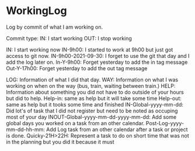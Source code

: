 # WorkingLog
Log by commit of what I am working on.

Commit type:
IN: I start working
OUT: I stop working

IN: I start working now
IN-9h00: I started to work at 9h00 but just got access to git now.
IN-9h00-2021-09-30: I forget to use the git that day and I add the log later on.
In-Y-9h00: Forget yesterday to add the in tag message
Out-Y-17h00: Forget yesterday to add the out tag message

LOG: Information of what I did that day.
WAY: Information on what I was working on when on the way (bus, train, waiting between train.)
HELP: Information about something you did not have to do outside of your hours but did to help.
Help-in: same as help but it will take some time
Help-out: same as help but it tooks some time and finished
IN-Global-yyyy-mm-dd: Did lot's of task that I did not register but need to be noted as occuping most of your day
INOUT-Global-yyyy-mm-dd-yyyy-mm-dd: Add some global days you worked on a task from an other calendar.
Post-Log-yyyy-mm-dd-hh-mm: Add Log task from an other calendar after a task or project is done.
Quicky-21H>22H: Represent a task to do on short time that was not in the planning but you did it because it must
